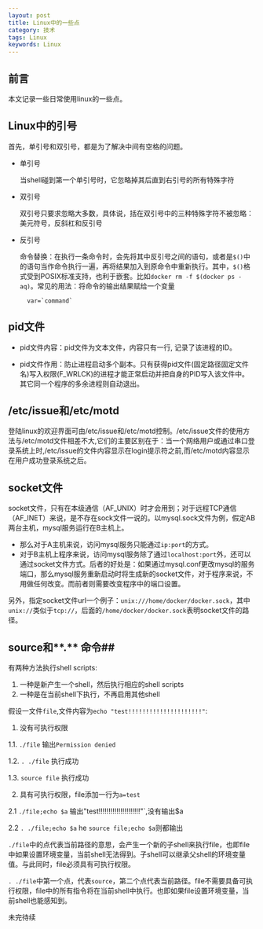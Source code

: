 ```yaml
---
layout: post
title: Linux中的一些点
category: 技术
tags: Linux
keywords: Linux
---
```


## 前言 ##
本文记录一些日常使用linux的一些点。

## Linux中的引号 ##

首先，单引号和双引号，都是为了解决中间有空格的问题。

- 单引号

	当shell碰到第一个单引号时，它忽略掉其后直到右引号的所有特殊字符

- 双引号

	双引号只要求忽略大多数，具体说，括在双引号中的三种特殊字符不被忽略：美元符号，反斜杠和反引号

- 反引号

    命令替换：在执行一条命令时，会先将其中反引号之间的语句，或者是`$()`中的语句当作命令执行一遍，再将结果加入到原命令中重新执行。其中，`$()`格式受到POSIX标准支持，也利于嵌套。比如`docker rm -f $(docker ps -aq)`。常见的用法：将命令的输出结果赋给一个变量
        
        var=`command`

## pid文件 ##

- pid文件内容：pid文件为文本文件，内容只有一行, 记录了该进程的ID。 

- pid文件作用：防止进程启动多个副本。只有获得pid文件(固定路径固定文件名)写入权限(F_WRLCK)的进程才能正常启动并把自身的PID写入该文件中。其它同一个程序的多余进程则自动退出。

## /etc/issue和/etc/motd ##

登陆linux的欢迎界面可由/etc/issue和/etc/motd控制。/etc/issue文件的使用方法与/etc/motd文件相差不大,它们的主要区别在于：当一个网络用户或通过串口登录系统上时,/etc/issue的文件内容显示在login提示符之前,而/etc/motd内容显示在用户成功登录系统之后。

## socket文件 ##

socket文件，只有在本级通信（AF_UNIX）时才会用到；对于远程TCP通信（AF_INET）来说，是不存在sock文件一说的。以mysql.sock文件为例，假定AB两台主机，mysql服务运行在B主机上。

- 那么对于A主机来说，访问mysql服务只能通过`ip:port`的方式。
- 对于B主机上程序来说，访问mysql服务除了通过`localhost:port`外，还可以通过socket文件方式。后者的好处是：如果通过mysql.conf更改mysql的服务端口，那么mysql服务重新启动时将生成新的socket文件，对于程序来说，不用做任何改变。而前者则需要改变程序中的端口设置。

另外，指定socket文件url一个例子：`unix:///home/docker/docker.sock`，其中`unix://`类似于`tcp://`，后面的`/home/docker/docker.sock`表明socket文件的路径。

## source和**.** 命令##

有两种方法执行shell scripts:

1. 一种是新产生一个shell，然后执行相应的shell scripts
2. 一种是在当前shell下执行，不再启用其他shell

假设一文件`file`,文件内容为`echo "test!!!!!!!!!!!!!!!!!!!!!"`:

1. 没有可执行权限

  1.1. `./file` 输出`Permission denied`
  
  1.2. `. ./file` 执行成功
  
  1.3. `source file` 执行成功
  
2. 具有可执行权限，file添加一行为`a=test`

  2.1 `./file;echo $a` 输出"test!!!!!!!!!!!!!!!!!!!!!"`,没有输出$a
  
  2.2 `. ./file;echo $a` he `source file;echo $a`则都输出
  
`./file`中的点代表当前路径的意思，会产生一个新的子shell来执行file，也即file中如果设置环境变量，当前shell无法得到。子shell可以继承父shell的环境变量值。与此同时，file必须具有可执行权限。

`. ./file`中第一个点，代表`source`，第二个点代表当前路径。file不需要具备可执行权限，file中的所有指令将在当前shell中执行。也即如果file设置环境变量，当前shell也能感知到。 

未完待续